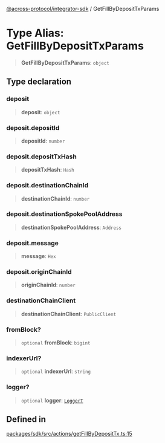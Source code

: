 [@across-protocol/integrator-sdk](../README.md) / GetFillByDepositTxParams

# Type Alias: GetFillByDepositTxParams

> **GetFillByDepositTxParams**: `object`

## Type declaration

### deposit

> **deposit**: `object`

### deposit.depositId

> **depositId**: `number`

### deposit.depositTxHash

> **depositTxHash**: `Hash`

### deposit.destinationChainId

> **destinationChainId**: `number`

### deposit.destinationSpokePoolAddress

> **destinationSpokePoolAddress**: `Address`

### deposit.message

> **message**: `Hex`

### deposit.originChainId

> **originChainId**: `number`

### destinationChainClient

> **destinationChainClient**: `PublicClient`

### fromBlock?

> `optional` **fromBlock**: `bigint`

### indexerUrl?

> `optional` **indexerUrl**: `string`

### logger?

> `optional` **logger**: [`LoggerT`](LoggerT.md)

## Defined in

[packages/sdk/src/actions/getFillByDepositTx.ts:15](https://github.com/across-protocol/toolkit/blob/291e746cb19cfa8d76835b72ba70acec1a2f9971/packages/sdk/src/actions/getFillByDepositTx.ts#L15)
